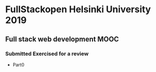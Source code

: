 # FullStackopen Helsinki University 2019 

## Full stack web development MOOC

### Submitted Exercised  for a review
    
- Part0






